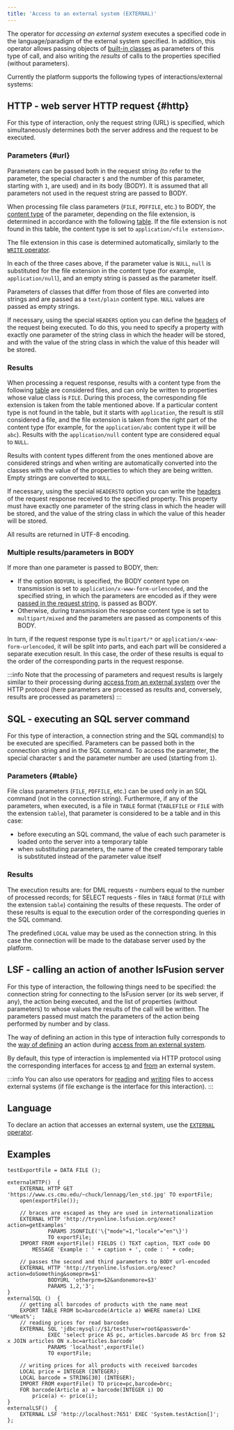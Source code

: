 ```yaml
---
title: 'Access to an external system (EXTERNAL)'
---
```


The operator for *accessing an external system* executes a specified code in the language/paradigm of the external system specified. In addition, this operator allows passing objects of [built-in classes](Built-in_classes.md) as parameters of this type of call, and also writing the *results* of calls to the properties specified (without parameters).

Currently the platform supports the following types of interactions/external systems:

## HTTP - web server HTTP request {#http}

For this type of interaction, only the request string (URL) is specified, which simultaneously determines both the server address and the request to be executed.

### Parameters {#url}

Parameters can be passed both in the request string (to refer to the parameter, the special character `$` and the number of this parameter, starting with `1`, are used) and in its body (BODY). It is assumed that all parameters not used in the request string are passed to BODY.

When processing file class parameters (`FILE`, `PDFFILE`, etc.) to BODY, the [content type](https://en.wikipedia.org/wiki/Media_type) of the parameter, depending on the file extension, is determined in accordance with the following [table](https://github.com/lsfusion/platform/blob/master/api/src/main/resources/MIMETypes.properties). If the file extension is not found in this table, the content type is set to `application/<file extension>`.

The file extension in this case is determined automatically, similarly to the [`WRITE` operator](WRITE_operator.md).

In each of the three cases above, if the parameter value is `NULL`, `null` is substituted for the file extension in the content type (for example, `application/null`), and an empty string is passed as the parameter itself.

Parameters of classes that differ from those of files are converted into strings and are passed as a `text/plain` content type. `NULL` values are passed as empty strings.

If necessary, using the special `HEADERS` option you can define the [headers](https://en.wikipedia.org/wiki/List_of_HTTP_header_fields) of the request being executed. To do this, you need to specify a property with exactly one parameter of the string class in which the header will be stored, and with the value of the string class in which the value of this header will be stored.

### Results

When processing a request response, results with a content type from the following [table](https://github.com/lsfusion/platform/blob/master/api/src/main/resources/MIMETypes.properties) are considered files, and can only be written to properties whose value class is `FILE`. During this process, the corresponding file extension is taken from the table mentioned above. If a particular content type is not found in the table, but it starts with `application`, the result is still considered a file, and the file extension is taken from the right part of the content type (for example, for the `application/abc` content type it will be `abc`). Results with the `application/null` content type are considered equal to `NULL`.

Results with content types different from the ones mentioned above are considered strings and when writing are automatically converted into the classes with the value of the properties to which they are being written. Empty strings are converted to `NULL`.

If necessary, using the special `HEADERSTO` option you can write the [headers](https://en.wikipedia.org/wiki/List_of_HTTP_header_fields) of the request response received to the specified property. This property must have exactly one parameter of the string class in which the header will be stored, and the value of the string class in which the value of this header will be stored.

All results are returned in UTF-8 encoding.

### Multiple results/parameters in BODY

If more than one parameter is passed to BODY, then:

-   If the option `BODYURL` is specified, the BODY content type on transmission is set to `application/x-www-form-urlencoded`, and the specified string, in which the parameters are encoded as if they were [passed in the request string](#url), is passed as BODY.
-   Otherwise, during transmission the response content type is set to `multipart/mixed` and the parameters are passed as components of this BODY. 

In turn, if the request response type is `multipart/*` or `application/x-www-form-urlencoded`, it will be split into parts, and each part will be considered a separate execution result. In this case, the order of these results is equal to the order of the corresponding parts in the request response.


:::info
Note that the processing of parameters and request results is largely similar to their processing during [access from an external system](Access_from_an_external_system.md) over the HTTP protocol (here parameters are processed as results and, conversely, results are processed as parameters)
:::

## SQL - executing an SQL server command 

For this type of interaction, a connection string and the SQL command(s) to be executed are specified. Parameters can be passed both in the connection string and in the SQL command. To access the parameter, the special character `$` and the parameter number are used (starting from `1`).

### Parameters {#table}

File class parameters (`FILE`, `PDFFILE`, etc.) can be used only in an SQL command (not in the connection string). Furthermore, if any of the parameters, when executed, is a file in `TABLE` format (`TABLEFILE` or `FILE` with the extension `table`), that parameter is considered to be a table and in this case:

-   before executing an SQL command, the value of each such parameter is loaded onto the server into a temporary table
-   when substituting parameters, the name of the created temporary table is substituted instead of the parameter value itself

### Results

The execution results are: for DML requests - numbers equal to the number of processed records; for SELECT requests - files in `TABLE` format (`FILE` with the extension `table`) containing the results of these requests. The order of these results is equal to the execution order of the corresponding queries in the SQL command.

The predefined `LOCAL` value may be used as the connection string. In this case the connection will be made to the database server used by the platform.

## LSF - calling an action of another lsFusion server 

For this type of interaction, the following things need to be specified: the connection string for connecting to the lsFusion server (or its web server, if any), the action being executed, and the list of properties (without parameters) to whose values the results of the call will be written. The parameters passed must match the parameters of the action being performed by number and by class.

The way of defining an action in this type of interaction fully corresponds to the [way of defining](Access_from_an_external_system.md#actiontype) an action during [access from an external system](Access_from_an_external_system.md).

By default, this type of interaction is implemented via HTTP protocol using the corresponding interfaces for access [to](#http) and [from](Access_from_an_external_system.md#http) an external system.


:::info
You can also use operators for [reading](Read_file_READ.md) and [writing](Write_file_WRITE.md) files to access external systems (if file exchange is the interface for this interaction).
:::

## Language

To declare an action that accesses an external system, use the [`EXTERNAL` operator](EXTERNAL_operator.md).

## Examples

```lsf
testExportFile = DATA FILE ();

externalHTTP()  {
    EXTERNAL HTTP GET 'https://www.cs.cmu.edu/~chuck/lennapg/len_std.jpg' TO exportFile;
    open(exportFile());

    // braces are escaped as they are used in internationalization
    EXTERNAL HTTP 'http://tryonline.lsfusion.org/exec?action=getExamples' 
             PARAMS JSONFILE('\{"mode"=1,"locale"="en"\}')
             TO exportFile; 
    IMPORT FROM exportFile() FIELDS () TEXT caption, TEXT code DO
        MESSAGE 'Example : ' + caption + ', code : ' + code;

    // passes the second and third parameters to BODY url-encoded
    EXTERNAL HTTP 'http://tryonline.lsfusion.org/exec?action=doSomething&someprm=$1' 
             BODYURL 'otherprm=$2&andonemore=$3' 
             PARAMS 1,2,'3'; 
}
externalSQL ()  {
    // getting all barcodes of products with the name meat
    EXPORT TABLE FROM bc=barcode(Article a) WHERE name(a) LIKE '%Meat%';
    // reading prices for read barcodes
    EXTERNAL SQL 'jdbc:mysql://$1/test?user=root&password=' 
             EXEC 'select price AS pc, articles.barcode AS brc from $2 x JOIN articles ON x.bc=articles.barcode' 
             PARAMS 'localhost',exportFile() 
             TO exportFile; 

    // writing prices for all products with received barcodes
    LOCAL price = INTEGER (INTEGER);
    LOCAL barcode = STRING[30] (INTEGER);
    IMPORT FROM exportFile() TO price=pc,barcode=brc;
    FOR barcode(Article a) = barcode(INTEGER i) DO
        price(a) <- price(i);
}
externalLSF()  {
    EXTERNAL LSF 'http://localhost:7651' EXEC 'System.testAction[]';
};
```
